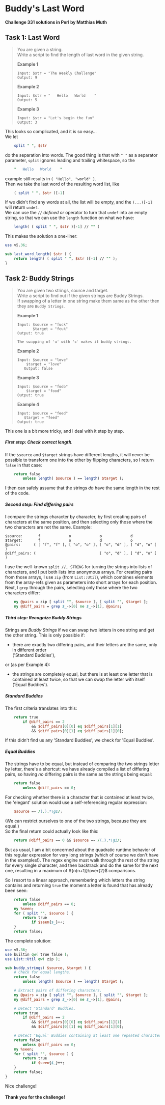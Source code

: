 # Buddy's Last Word

**Challenge 331 solutions in Perl by Matthias Muth**

## Task 1: Last Word

> You are given a string.<br/>
> Write a script to find the length of last word in the given string.
>
> **Example 1**
>
> ```text
> Input: $str = "The Weekly Challenge"
> Output: 9
>```
> 
>**Example 2**
> 
>```text
> Input: $str = "   Hello   World    "
> Output: 5
> ```
>
> **Example 3**
>
> ```text
>Input: $str = "Let's begin the fun"
> Output: 3
> ```

This looks so complicated, and it is so easy...<br/>
We let 

```perl
    split " ", $str
```
do the separation into words.
The good thing is that with `" "` as a separator parameter,
`split` ignores leading and trailing whitespace, so the
```perl
    "   Hello   World    "
```
example still results in `( "Hello", "world" )`.<br/>
Then we take the last word of the resulting word list, like
```perl
    ( split " ", $str )[-1]
```
If we didn't find any words at all, the list will be empty,
and the `(...)[-1]` will return `undef`.<br/>
We can use the `//` *defined or* operator to turn that `undef`
into an empty string,
so that we can use the `length` function on what we have:
```perl
    length( ( split " ", $str )[-1] // "" )
```
This makes the solution a one-liner:

```perl
use v5.36;

sub last_word_length( $str ) {
    return length( ( split " ", $str )[-1] // "" );
}
```

## Task 2: Buddy Strings

> You are given two strings, source and target.<br/>
> Write a script to find out if the given strings are Buddy Strings.<br/>
> If swapping of a letter in one string make them same as the other then they are `Buddy Strings`.
>
> **Example 1**
>
> ```text
> Input: $source = "fuck"
>        $target = "fcuk"
> Output: true
>
> The swapping of 'u' with 'c' makes it buddy strings.
>```
> 
>**Example 2**
> 
>```text
> Input: $source = "love"
>     $target = "love"
>    Output: false
> ```
>
> **Example 3**
>
> ```text
>Input: $source = "fodo"
>     $target = "food"
> Output: true
>    ```
> 
>**Example 4**
> 
>```text
> Input: $source = "feed"
>    $target = "feed"
> Output: true
> ```

This one is a bit more tricky, and I deal with it step by step.

##### First step: Check correct length.

If the `$source` and `$target` strings have different lengths,
it will never be possible to transform one into the other
by flipping characters, so I return `false` in that case:

```perl
    return false
        unless length( $source ) == length( $target );
```
I then can safely assume that the strings *do* have the same length
in the rest of the code.

##### Second step: Find differing pairs 
I compare the strings character by character,
by first creating pairs of characters at the same position,
and then selecting only those where the two characters are not the same.
Example:
```text
$source:       f             o             o             d
$target:       f             o             d             o
@pairs:      ( [ "f", "f" ], [ "o", "o" ], [ "o", "d" ], [ "d", "o" ] )
@diff_pairs: (                             [ "o", "d" ], [ "d", "o" ] )
```
I use the well-known `split //, STRING`
for turning  the strings into lists of characters,
and I put both lists into anonymous arrays.
For creating pairs from those arrays,
I use `zip` (from `List::Util`),
which combines elements from the array-refs given as parameters
into short arrays for each position.
Next, I `grep` through the pairs,
selecting only those where the two characters differ:
```perl
    my @pairs = zip [ split "", $source ], [ split "", $target ];
    my @diff_pairs = grep $_->[0] ne $_->[1], @pairs;
```

##### Third step: Recognize Buddy Strings

Strings are *Buddy Strings* if we can swap two letters in one string
and get the other string.
This is only possible if:

* there are exactly two differing pairs,
  and their letters are the same, only in different order<br/>
  ('Standard Buddies'),

or (as per Example 4):

* the strings are completely equal,
  but there is at least one letter that is contained at least twice,
  so that we can swap the letter with itself<br/>
  ('Equal Buddies').

##### Standard Buddies

The first criteria translates into this:
```perl
    return true
        if @diff_pairs == 2
            && $diff_pairs[0][0] eq $diff_pairs[1][1]
            && $diff_pairs[0][1] eq $diff_pairs[1][0];
```
If this didn't find us any 'Standard Buddies', we check for 'Equal Buddies'. 

##### Equal Buddies

The strings have to be equal,
but instead of comparing the two strings letter by letter,
there's a shortcut:
we have already compiled a list of differing pairs,
so having *no* differing pairs is the same as the strings being equal:
```perl
    return false
        unless @diff_pairs == 0;
```

For checking whether there is a character that is contained at least twice,
the 'elegant' solution would use a self-referencing regular expression:
```perl
    $source =~ /(.).*\g1/;
```
(We can restrict ourselves to one of the two strings,
because they are equal.)<br/>
So the final return could actually look like this:
```perl
    return @diff_pairs == 0 && $source =~ /(.).*\g1/;
```

But as usual, I am a bit concerned about the quadratic runtime behavior
of this regular expression for very long strings
(which of course we don't have in the examples!).
The regex engine must walk through the rest of the string
for every single character,
and then backtrack and do the same for the next one,
resulting in a maximum of ${n(n+1)}\over{2}$ comparisons.

So I resort to a linear approach,
remembering which letters the string contains
and returning `true` the moment a letter is found
that has already been seen:

```perl
    return false
        unless @diff_pairs == 0;
    my %seen;
    for ( split "", $source ) {
        return true
            if $seen{$_}++;
    }
    return false;
```

The complete solution:

```perl
use v5.36;
use builtin qw( true false );
use List::Util qw( zip );

sub buddy_strings( $source, $target ) {
    # Check for equal lengths.
    return false
        unless length( $source ) == length( $target );

    # Extract pairs of differing characters.
    my @pairs = zip [ split "", $source ], [ split "", $target ];
    my @diff_pairs = grep $_->[0] ne $_->[1], @pairs;

    # Detect 'Standard' Buddies.
    return true
        if @diff_pairs == 2
            && $diff_pairs[0][0] eq $diff_pairs[1][1]
            && $diff_pairs[0][1] eq $diff_pairs[1][0];

    # Detect 'Equal' Buddies containing at least one repeated character. 
    return false
        unless @diff_pairs == 0;
    my %seen;
    for ( split "", $source ) {
        return true
            if $seen{$_}++;
    }
    return false;
}
```

Nice challenge!

#### **Thank you for the challenge!**
